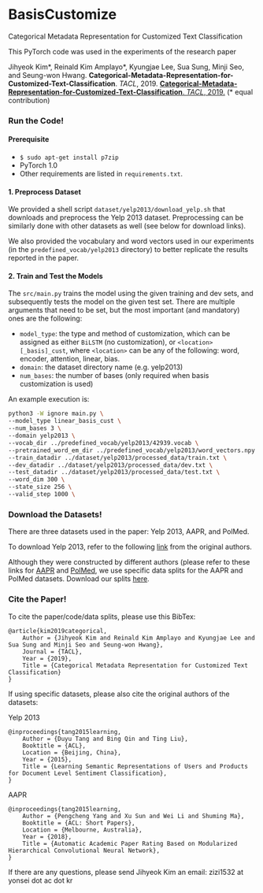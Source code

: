# BasisCustomize
Categorical Metadata Representation for Customized Text Classification

This PyTorch code was used in the experiments of the research paper

Jihyeok Kim*, Reinald Kim Amplayo*, Kyungjae Lee, Sua Sung, Minji Seo, and Seung-won Hwang. **Categorical-Metadata-Representation-for-Customized-Text-Classification**. _TACL_, 2019.
[**Categorical-Metadata-Representation-for-Customized-Text-Classification**. _TACL_, 2019.](https://www.mitpressjournals.org/doi/pdf/10.1162/tacl_a_00263)
(* equal contribution)

### Run the Code!

#### Prerequisite
- ```$ sudo apt-get install p7zip```
- PyTorch 1.0
- Other requirements are listed in `requirements.txt`.

#### 1. Preprocess Dataset

We provided a shell script `dataset/yelp2013/download_yelp.sh` that downloads and preprocess the Yelp 2013 dataset. Preprocessing can be similarly done with other datasets as well (see below for download links).

We also provided the vocabulary and word vectors used in our experiments (in the `predefined_vocab/yelp2013` directory) to better replicate the results reported in the paper.

#### 2. Train and Test the Models

The `src/main.py` trains the model using the given training and dev sets, and subsequently tests the model on the given test set. There are multiple arguments that need to be set, but the most important (and mandatory) ones are the following:

- `model_type`: the type and method of customization, which can be assigned as either `BiLSTM` (no customization), or `<location>[_basis]_cust`, where `<location>` can be any of the following: word, encoder, attention, linear, bias.
- `domain`: the dataset directory name (e.g. yelp2013)
- `num_bases`: the number of bases (only required when basis customization is used)

An example execution is:

~~~bash
python3 -W ignore main.py \
--model_type linear_basis_cust \
--num_bases 3 \
--domain yelp2013 \
--vocab_dir ../predefined_vocab/yelp2013/42939.vocab \
--pretrained_word_em_dir ../predefined_vocab/yelp2013/word_vectors.npy \
--train_datadir ../dataset/yelp2013/processed_data/train.txt \
--dev_datadir ../dataset/yelp2013/processed_data/dev.txt \
--test_datadir ../dataset/yelp2013/processed_data/test.txt \
--word_dim 300 \
--state_size 256 \
--valid_step 1000 \
~~~

### Download the Datasets!

There are three datasets used in the paper: Yelp 2013, AAPR, and PolMed.

To download Yelp 2013, refer to the following <a href="https://drive.google.com/open?id=1PxAkmPLFMnfom46FMMXkHeqIxDbA16oy">link</a> from the original authors.

Although they were constructed by different authors (please refer to these links for <a href="https://github.com/lancopku/AAPR">AAPR</a> and <a href="https://www.figure-eight.com/">PolMed</a>, we use specific data splits for the AAPR and PolMed datasets.
Download our splits <a href="https://github.com/zizi1532/BasisCustomize/releases/download/1.0/datasets.zip">here</a>.

### Cite the Paper!

To cite the paper/code/data splits, please use this BibTex:

```
@article{kim2019categorical,
	Author = {Jihyeok Kim and Reinald Kim Amplayo and Kyungjae Lee and Sua Sung and Minji Seo and Seung-won Hwang},
	Journal = {TACL},
	Year = {2019},
	Title = {Categorical Metadata Representation for Customized Text Classification}
}
```

If using specific datasets, please also cite the original authors of the datasets:

Yelp 2013
```
@inproceedings{tang2015learning,
	Author = {Duyu Tang and Bing Qin and Ting Liu},
	Booktitle = {ACL},
	Location = {Beijing, China},
	Year = {2015},
	Title = {Learning Semantic Representations of Users and Products for Document Level Sentiment Classification},
}
```

AAPR
```
@inproceedings{tang2015learning,
	Author = {Pengcheng Yang and Xu Sun and Wei Li and Shuming Ma},
	Booktitle = {ACL: Short Papers},
	Location = {Melbourne, Australia},
	Year = {2018},
	Title = {Automatic Academic Paper Rating Based on Modularized Hierarchical Convolutional Neural Network},
}
```

If there are any questions, please send Jihyeok Kim an email: zizi1532 at yonsei dot ac dot kr
